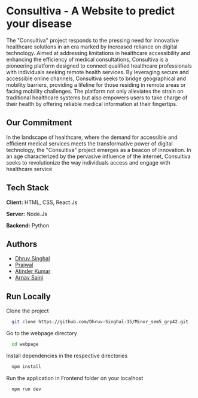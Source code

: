 
# Consultiva - A Website to predict your disease

The "Consultiva" project responds to the pressing need for innovative healthcare solutions in an era marked by increased reliance on digital technology. Aimed at addressing limitations in healthcare accessibility and enhancing the efficiency of medical consultations, Consultiva is a pioneering platform designed to connect qualified healthcare professionals with individuals seeking remote health services.
By leveraging secure and accessible online channels, Consultiva seeks to bridge geographical and mobility barriers, providing a lifeline for those residing in remote areas or facing mobility challenges. The platform not only alleviates the strain on traditional healthcare systems but also empowers users to take charge of their health by offering reliable medical information at their fingertips.

 
## Our Commitment

In the landscape of healthcare, where the demand for accessible and efficient medical services meets the transformative power of digital technology, the "Consultiva" project emerges as a beacon of innovation. In an age characterized by the pervasive influence of the internet, Consultiva seeks to revolutionize the way individuals access and engage with healthcare service






## Tech Stack

**Client:** HTML, CSS, React.Js

**Server:** Node.Js

**Backend:** Python



## Authors

- [Dhruv Singhal](https://github.com/Dhruv-Singhal-15)
- [Prajwal](https://github.com/prajwal26dec02)
- [Atinder Kumar](https://github.com/atinder11)
- [Arnav Saini](https://github.com/arnav0511)

## Run Locally

Clone the project

```bash
  git clone https://github.com/Dhruv-Singhal-15/Minor_sem5_grp42.git
```

Go to the webpage directory

```bash
  cd webpage
```



Install dependencies in the respective directories

```bash
  npm install
```


Run the application in Frontend folder on your localhost

```bash
  npm run dev
```

###

